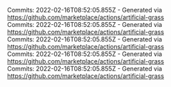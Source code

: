 Commits: 2022-02-16T08:52:05.855Z - Generated via https://github.com/marketplace/actions/artificial-grass
<br>
Commits: 2022-02-16T08:52:05.855Z - Generated via https://github.com/marketplace/actions/artificial-grass
<br>
Commits: 2022-02-16T08:52:05.855Z - Generated via https://github.com/marketplace/actions/artificial-grass
<br>
Commits: 2022-02-16T08:52:05.855Z - Generated via https://github.com/marketplace/actions/artificial-grass
<br>
Commits: 2022-02-16T08:52:05.855Z - Generated via https://github.com/marketplace/actions/artificial-grass
<br>
